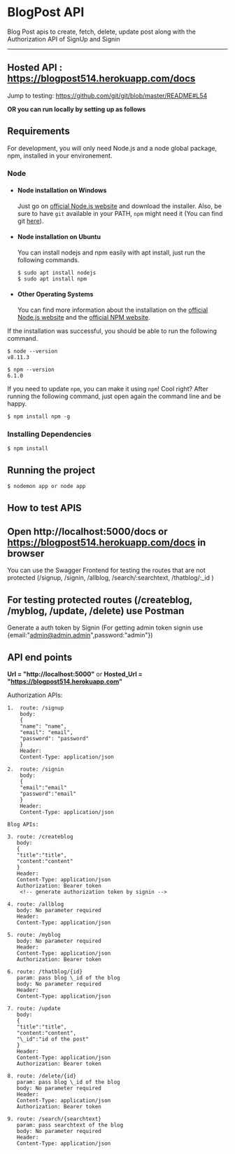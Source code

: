 # BlogPost API

Blog Post apis to create, fetch, delete, update post along with the Authorization API of SignUp and Signin

---

## Hosted API : https://blogpost514.herokuapp.com/docs

Jump to testing: https://github.com/git/git/blob/master/README#L54

**OR you can run locally by setting up as follows**

## Requirements

For development, you will only need Node.js and a node global package, npm, installed in your environement.

### Node

- #### Node installation on Windows

  Just go on [official Node.js website](https://nodejs.org/) and download the installer.
  Also, be sure to have `git` available in your PATH, `npm` might need it (You can find git [here](https://git-scm.com/)).

- #### Node installation on Ubuntu

  You can install nodejs and npm easily with apt install, just run the following commands.

      $ sudo apt install nodejs
      $ sudo apt install npm

- #### Other Operating Systems
  You can find more information about the installation on the [official Node.js website](https://nodejs.org/) and the [official NPM website](https://npmjs.org/).

If the installation was successful, you should be able to run the following command.

    $ node --version
    v8.11.3

    $ npm --version
    6.1.0

If you need to update `npm`, you can make it using `npm`! Cool right? After running the following command, just open again the command line and be happy.

    $ npm install npm -g

### Installing Dependencies

    $ npm install

## Running the project

    $ nodemon app or node app

## How to test APIS

## Open http://localhost:5000/docs or https://blogpost514.herokuapp.com/docs in browser

You can use the Swagger Frontend for testing the routes that are not protected (/signup, /signin, /allblog, /search/:searchtext, /thatblog/:\_id )

## For testing protected routes (/createblog, /myblog, /update, /delete) use Postman

Generate a auth token by Signin (For getting admin token signin use {email:"admin@admin.admin",password:"admin"})

## API end points

**Url = "http://localhost:5000"** or
**Hosted_Url = "https://blogpost514.herokuapp.com"**

Authorization APIs:

```
1.  route: /signup
    body:
    {
    "name": "name",
    "email": "email",
    "password": "password"
    }
    Header:
    Content-Type: application/json

2.  route: /signin
    body:
    {
    "email":"email"
    "password":"email"
    }
    Header:
    Content-Type: application/json

Blog APIs:

3. route: /createblog
   body:
   {
   "title":"title",
   "content:"content"
   }
   Header:
   Content-Type: application/json
   Authorization: Bearer token
    <!-- generate authorization token by signin -->

4. route: /allblog
   body: No parameter required
   Header:
   Content-Type: application/json

5. route: /myblog
   body: No parameter required
   Header:
   Content-Type: application/json
   Authorization: Bearer token

6. route: /thatblog/{id}
   param: pass blog \_id of the blog
   body: No parameter required
   Header:
   Content-Type: application/json

7. route: /update
   body:
   {
   "title":"title",
   "content:"content",
   "\_id":"id of the post"
   }
   Header:
   Content-Type: application/json
   Authorization: Bearer token

8. route: /delete/{id}
   param: pass blog \_id of the blog
   body: No parameter required
   Header:
   Content-Type: application/json
   Authorization: Bearer token

9. route: /search/{searchtext}
   param: pass searchtext of the blog
   body: No parameter required
   Header:
   Content-Type: application/json
```
